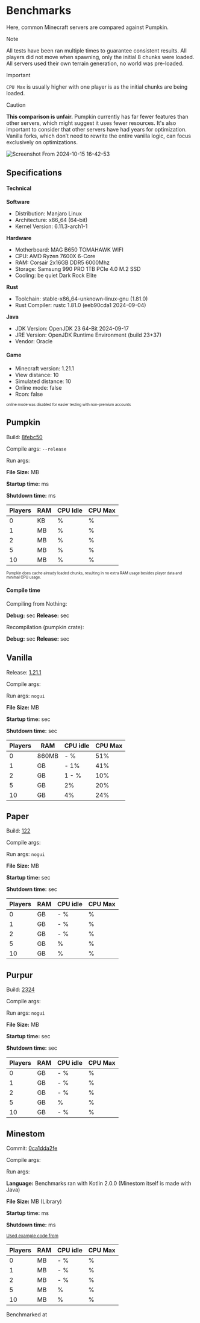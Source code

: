 # Benchmarks

Here, common Minecraft servers are compared against Pumpkin.

> [!NOTE]
> All tests have been ran multiple times to guarantee consistent results.
> All players did not move when spawning, only the initial 8 chunks were loaded.
> All servers used their own terrain generation, no world was pre-loaded.

> [!IMPORTANT]
> `CPU Max` is usually higher with one player is as the initial chunks are being loaded.

> [!CAUTION]
> **This comparison is unfair.** Pumpkin currently has far fewer features than other servers, which might suggest it uses fewer resources.
> It's also important to consider that other servers have had years for optimization.
> Vanilla forks, which don’t need to rewrite the entire vanilla logic, can focus exclusively on optimizations.

![Screenshot From 2024-10-15 16-42-53](https://github.com/user-attachments/assets/e08fbb00-42fe-4479-a03b-11bb6886c91a)

## Specifications

#### Technical

**Software**

- Distribution: Manjaro Linux
- Architecture: x86_64 (64-bit)
- Kernel Version: 6.11.3-arch1-1

**Hardware**

- Motherboard: MAG B650 TOMAHAWK WIFI
- CPU: AMD Ryzen 7600X 6-Core
- RAM: Corsair 2x16GB DDR5 6000Mhz
- Storage: Samsung 990 PRO 1TB PCIe 4.0 M.2 SSD
- Cooling: be quiet Dark Rock Elite

**Rust**

- Toolchain: stable-x86_64-unknown-linux-gnu (1.81.0)
- Rust Compiler: rustc 1.81.0 (eeb90cda1 2024-09-04)

**Java**

- JDK Version: OpenJDK 23 64-Bit 2024-09-17
- JRE Version: OpenJDK Runtime Environment (build 23+37)
- Vendor: Oracle

#### Game

- Minecraft version: 1.21.1
- View distance: 10
- Simulated distance: 10
- Online mode: false
- Rcon: false

<sub><sup>online mode was disabled for easier testing with non-premium accounts</sup></sub>

## Pumpkin

Build: [8febc50](https://github.com/Snowiiii/Pumpkin/commit/8febc5035d5611558c13505b7724e6ca284e0ada)

Compile args: `--release`

Run args:

**File Size:** <FmtNum :n=12.3 />MB

**Startup time:** <FmtNum :n=8 />ms

**Shutdown time:** <FmtNum :n=0 />ms

| Players | RAM                   | CPU Idle         | CPU Max            |
| ------- | --------------------- | ---------------- | ------------------ |
| 0       | <FmtNum :n=392.2 />KB | <FmtNum :n=0 />% | <FmtNum :n=0 />%   |
| 1       | <FmtNum :n=24.9 />MB  | <FmtNum :n=0 />% | <FmtNum :n=4 />%   |
| 2       | <FmtNum :n=25.1 />MB  | <FmtNum :n=0 />% | <FmtNum :n=0.6 />% |
| 5       | <FmtNum :n=26 />MB    | <FmtNum :n=0 />% | <FmtNum :n=1 />%   |
| 10      | <FmtNum :n=27.1 />MB  | <FmtNum :n=0 />% | <FmtNum :n=1.5 />% |

<sub><sup>Pumpkin does cache already loaded chunks, resulting in no extra RAM usage besides player data and minimal CPU usage.</sup></sub>

#### Compile time
Compiling from Nothing:

**Debug:** <FmtNum :n=10.35 />sec
**Release:** <FmtNum :n=38.40 />sec

Recompilation (pumpkin crate):

**Debug:** <FmtNum :n=1.82 />sec
**Release:** <FmtNum :n=28.68 />sec

## Vanilla

Release: [1.21.1](https://piston-data.mojang.com/v1/objects/59353fb40c36d304f2035d51e7d6e6baa98dc05c/server.jar)

Compile args:

Run args: `nogui`

**File Size:** <FmtNum :n=51.6 />MB

**Startup time:** <FmtNum :n=7 />sec

**Shutdown time:** <FmtNum :n=4 />sec

| Players | RAM                | CPU idle                             | CPU Max |
| ------- | ------------------ | ------------------------------------ | ------- |
| 0       | 860MB              | <FmtNum n=0.1 /> - <FmtNum n=0.3 />% | 51%     |
| 1       | <FmtNum n=1.5 />GB | <FmtNum n=0.9 /> - 1%                | 41%     |
| 2       | <FmtNum n=1.6 />GB | 1 - <FmtNum n=1.1 />%                | 10%     |
| 5       | <FmtNum n=1.8 />GB | 2%                                   | 20%     |
| 10      | <FmtNum n=2.2 />GB | 4%                                   | 24%     |

## Paper

Build: [122](https://api.papermc.io/v2/projects/paper/versions/1.21.1/builds/122/downloads/paper-1.21.1-122.jar)

Compile args:

Run args: `nogui`

**File Size:** <FmtNum :n=49.4 />MB

**Startup time:** <FmtNum :n=7 />sec

**Shutdown time:** <FmtNum :n=3 />sec

| Players | RAM                 | CPU idle                               | CPU Max           |
| ------- | ------------------- | -------------------------------------- | ----------------- |
| 0       | <FmtNum :n=1.1 />GB | <FmtNum :n=0.2 /> - <FmtNum :n=0.3 />% | <FmtNum :n=36 />% |
| 1       | <FmtNum :n=1.7 />GB | <FmtNum :n=0.9 /> - <FmtNum :n=1.0 />% | <FmtNum :n=47 />% |
| 2       | <FmtNum :n=1.8 />GB | <FmtNum :n=1 /> - <FmtNum :n=1.1 />%   | <FmtNum :n=10 />% |
| 5       | <FmtNum :n=1.9 />GB | <FmtNum :n=1.5 />%                     | <FmtNum :n=15 />% |
| 10      | <FmtNum :n=2 />GB   | <FmtNum :n=3 />%                       | <FmtNum :n=20 />% |


## Purpur

Build: [2324](https://api.purpurmc.org/v2/purpur/1.21.1/2324/download)

Compile args:

Run args: `nogui`

**File Size:** <FmtNum :n=53.1 />MB

**Startup time:** <FmtNum :n=8 />sec

**Shutdown time:** <FmtNum :n=4 />sec

| Players | RAM                 | CPU idle                               | CPU Max           |
| ------- | ------------------- | -------------------------------------- | ----------------- |
| 0       | <FmtNum :n=1.4 />GB | <FmtNum :n=0.2 /> - <FmtNum :n=0.3 />% | <FmtNum :n=25 />% |
| 1       | <FmtNum :n=1.6 />GB | <FmtNum :n=0.7 /> - <FmtNum :n=1.0 />% | <FmtNum :n=35 />% |
| 2       | <FmtNum :n=1.7 />GB | <FmtNum :n=1.1 /> - <FmtNum :n=1.3 />% | <FmtNum :n=9 />%  |
| 5       | <FmtNum :n=1.9 />GB | <FmtNum :n=1.6 />%                     | <FmtNum :n=20 />% |
| 10      | <FmtNum :n=2.2 />GB | <FmtNum :n=2 /> - <FmtNum :n=2.5 />%   | <FmtNum :n=26 />% |

## Minestom

Commit: [0ca1dda2fe](https://github.com/Minestom/Minestom/commit/0ca1dda2fe11390a1b89a228bbe7bf78fefc73e1)

Compile args:

Run args:

**Language:** Benchmarks ran with Kotlin 2.0.0 (Minestom itself is made with Java)

**File Size:** <FmtNum :n=2.8 />MB (Library)

**Startup time:** <FmtNum :n=310 />ms

**Shutdown time:** <FmtNum :n=0 />ms

<sub>[Used example code from](https://minestom.net/docs/setup/your-first-server)</sub>

| Players | RAM                 | CPU idle                               | CPU Max          |
| ------- | ------------------- | -------------------------------------- | ---------------- |
| 0       | <FmtNum :n=228 />MB | <FmtNum :n=0.1 /> - <FmtNum :n=0.3 />% | <FmtNum :n=1 />% |
| 1       | <FmtNum :n=365 />MB | <FmtNum :n=0.9 /> - <FmtNum :n=1.0 />% | <FmtNum :n=5 />% |
| 2       | <FmtNum :n=371 />MB | <FmtNum :n=1 /> - <FmtNum :n=1.1 />%   | <FmtNum :n=4 />% |
| 5       | <FmtNum :n=390 />MB | <FmtNum :n=1.0 />%                     | <FmtNum :n=6 />% |
| 10      | <FmtNum :n=421 />MB | <FmtNum :n=3 />%                       | <FmtNum :n=9 />% |


Benchmarked at <FmtDateTime :d="new Date('2024-10-15T16:34Z')" />
